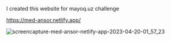 I created this website for mayoq.uz challenge

https://med-ansor.netlify.app/

![screencapture-med-ansor-netlify-app-2023-04-20-01_57_23](https://user-images.githubusercontent.com/66916141/233217297-268932e5-e2d6-496a-b4ba-ef6db3142783.png)
